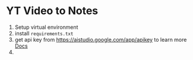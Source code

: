 # YT Video to Notes

1. Setup virtual environment
2. install `requirements.txt`
3. get api key from https://aistudio.google.com/app/apikey to learn more [Docs](https://ai.google.dev/tutorials/python_quickstart)
4. 